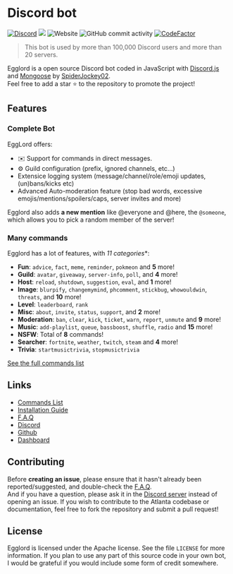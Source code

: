 # Discord bot
[![Discord](https://img.shields.io/discord/658113349384667198.svg?label=&logo=discord&logoColor=ffffff&color=7389D8&labelColor=6A7EC2)](https://discord.gg/8g6zUQu)
[![](https://img.shields.io/badge/discord.js-v12.0.0-blue.svg?logo=npm)](https://github.com/discordjs)
![Website](https://img.shields.io/website?down_color=red&down_message=offline&up_color=green&up_message=online&url=http%3A%2F%2F86.25.177.233%2F)
![GitHub commit activity](https://img.shields.io/github/commit-activity/m/Spiderjockey02/Discord-Bot)
[![CodeFactor](https://www.codefactor.io/repository/github/spiderjockey02/discord-bot/badge/master)](https://www.codefactor.io/repository/github/spiderjockey02/discord-bot/overview/master)

> This bot is used by more than 100,000 Discord users and more than 20 servers.

Egglord is a open source Discord bot coded in JavaScript with [Discord.js](https://discord.js.org) and [Mongoose](https://mongoosejs.com/docs/api.html) by [SpiderJockey02](https://github.com/Spiderjockey02).  
Feel free to add a star ⭐ to the repository to promote the project!

## Features

### Complete Bot

EggLord offers:
*   ✉️ Support for commands in direct messages.
*   ⚙️ Guild configuration (prefix, ignored channels, etc...)
*   Extensice logging system (message/channel/role/emoji updates, (un)bans/kicks etc)
*   Advanced Auto-moderation feature (stop bad words, excessive emojis/mentions/spoilers/caps, server invites and more)

Egglord also adds **a new mention** like @everyone and @here, the `@someone`, which allows you to pick a random member of the server!

### Many commands

Egglord has a lot of features, with *11 categories**:

*   **Fun**: `advice`, `fact`, `meme`, `reminder`, `pokmeon` and **5** more! 
*   **Guild**: `avatar`, `giveaway`, `server-info`, `poll`, and **4** more! 
*   **Host**: `reload`, `shutdown`, `suggestion`, `eval`, and **1** more! 
*   **Image**: `blurpify`, `changemymind`, `phcomment`, `stickbug`, `whowouldwin`, `threats`, and **10** more! 
*   **Level**: `leaderboard`, `rank`
*   **Misc**: `about`, `invite`, `status`, `support`, and **2** more!
*   **Moderation**: `ban`, `clear`, `kick`, `ticket`, `warn`, `report`, `unmute` and **9** more! 
*   **Music**: `add-playlist`, `queue`, `bassboost`, `shuffle`, `radio` and **15** more!
*   **NSFW**: Total of **8** commands!
*   **Searcher**: `fortnite`, `weather`, `twitch`, `steam` and **4** more!
*   **Trivia**: `startmusictrivia`, `stopmusictrivia`

[See the full commands list](https://github.com/Spiderjockey02/Discord-Bot/blob/master/docs/COMMANDS.md)

## Links

*   [Commands List](https://github.com/Spiderjockey02/Discord-Bot/blob/master/docs/COMMANDS.md)
*   [Installation Guide](https://github.com/Spiderjockey02/Discord-Bot/blob/master/docs/INSTALLATION.md)
*   [F.A.Q](https://github.com/Spiderjockey02/Discord-Bot/blob/master/docs/FAQ)
*   [Discord](https://discord.gg/8g6zUQu)
*   [Github](https://github.com/Spiderjockey02/Discord-Bot)
*   [Dashboard](https://www.google.com)

## Contributing

Before **creating an issue**, please ensure that it hasn't already been reported/suggested, and double-check the [F.A.Q](https://github.com/Spiderjockey02/Discord-Bot/blob/master/docs/FAQ).   
And if you have a question, please ask it in the [Discord server](https://discord.gg/8g6zUQu) instead of opening an issue.
If you wish to contribute to the Atlanta codebase or documentation, feel free to fork the repository and submit a pull request!

## License

Egglord is licensed under the Apache license. See the file `LICENSE` for more information. If you plan to use any part of this source code in your own bot, I would be grateful if you would include some form of credit somewhere.
